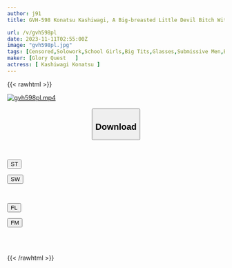```yaml
---
author: j91
title: GVH-598 Konatsu Kashiwagi, A Big-breasted Little Devil Bitch With Plain Glasses Who Plays With The Submissive Guy In Her Class As Her Daily Sex Slave After School.

url: /v/gvh598pl
date: 2023-11-11T02:55:00Z
image: "gvh598pl.jpg"
tags: [Censored,Solowork,School Girls,Big Tits,Glasses,Submissive Men,Bitch	 ]
maker: [Glory Quest   ]
actress: [ Kashiwagi Konatsu ]
---
```



{{< rawhtml >}}

<div class="video" data-videoid="6q9vvdmrW7Tpdz">
    <a href="javascript:;">
        <img src="https://my.j91.asia/v/gvh598pl/gvh598pl.jpg" width="WIDTH" height="HEIGHT" alt="gvh598pl.mp4" loading="lazy">
    </a>
</div>

<script type="text/javascript" src="https://j91.asia/asset/on-demand-st.js"></script>

<br>
  <link rel="stylesheet" href="https://j91.asia/asset/bs5.css">
  
  <center>
  <button class="btn btn-primary" type="button" data-bs-toggle="collapse" data-bs-target=".multi-collapse" aria-expanded="false" aria-controls="multiCollapseExample1 multiCollapseExample2"><h2>Download</h2></button></center>
</p>
<div class="row">
  <div class="col">
    <div class="collapse multi-collapse" id="multiCollapseExample1">
      <div class="card card-body">
	      	      <br>
<div class="buttons">  
<p><a href="https://streamtape.to/v/6q9vvdmrW7Tpdz" target="_blank"><button class="btn-hover color-3"><i class="fa fa-download"></i> ST</button></a></p>
<p><a href="https://sfastwish.com/7ule6nnycitf" target="_blank"><button class="btn-hover color-2"><i class="fa fa-download"></i> SW</button></a></p></div>
    </div>
  </div>
</div>
  <div class="col">
    <div class="collapse multi-collapse" id="multiCollapseExample2">
      <div class="card card-body">
	      <br>
<div class="buttons">
<p><a href="https://fviplions.com/f/vuqtlhff7zha" target="_blank"><button class="btn-hover color-9"><i class="fa fa-download"></i> FL</button></a></p>
<p><a href="https://filemoon.sx/d/e1v2qsy3rska" target="_blank"><button class="btn-hover color-8"><i class="fa fa-download"></i> FM</button></a></p></div>
<br><br>
      </div>
    </div>
  </div>
</div>

{{< /rawhtml >}}
